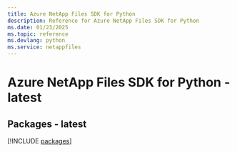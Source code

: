 ```yaml
---
title: Azure NetApp Files SDK for Python
description: Reference for Azure NetApp Files SDK for Python
ms.date: 01/23/2025
ms.topic: reference
ms.devlang: python
ms.service: netappfiles
---
```

# Azure NetApp Files SDK for Python - latest
## Packages - latest
[!INCLUDE [packages](netapp-files-index.md)]